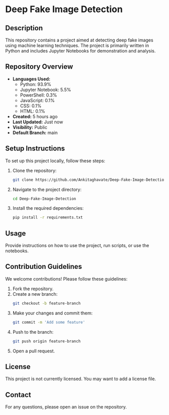 # Deep Fake Image Detection

## Description
This repository contains a project aimed at detecting deep fake images using machine learning techniques. The project is primarily written in Python and includes Jupyter Notebooks for demonstration and analysis.

## Repository Overview
- **Languages Used:** 
  - Python: 93.9%
  - Jupyter Notebook: 5.5%
  - PowerShell: 0.3%
  - JavaScript: 0.1%
  - CSS: 0.1%
  - HTML: 0.1%
- **Created:** 5 hours ago
- **Last Updated:** Just now
- **Visibility:** Public
- **Default Branch:** main

## Setup Instructions
To set up this project locally, follow these steps:

1. Clone the repository:
   ```sh
   git clone https://github.com/Ankitaghavate/Deep-Fake-Image-Detection.git
   ```

2. Navigate to the project directory:
   ```sh
   cd Deep-Fake-Image-Detection
   ```

3. Install the required dependencies:
   ```sh
   pip install -r requirements.txt
   ```

## Usage
Provide instructions on how to use the project, run scripts, or use the notebooks.

## Contribution Guidelines
We welcome contributions! Please follow these guidelines:

1. Fork the repository.
2. Create a new branch:
   ```sh
   git checkout -b feature-branch
   ```
3. Make your changes and commit them:
   ```sh
   git commit -m 'Add some feature'
   ```
4. Push to the branch:
   ```sh
   git push origin feature-branch
   ```
5. Open a pull request.

## License
This project is not currently licensed. You may want to add a license file.

## Contact
For any questions, please open an issue on the repository.
